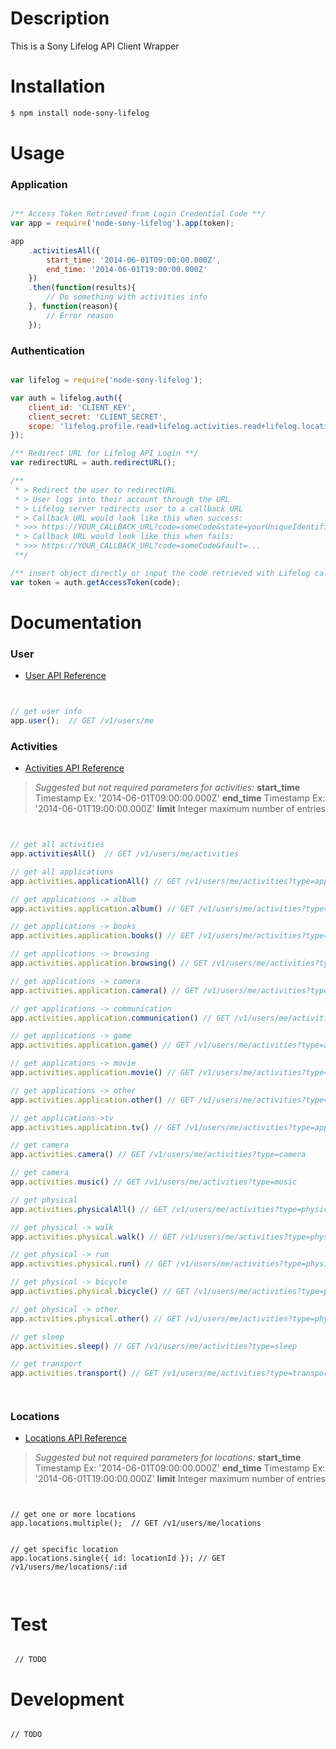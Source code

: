 

# Description
This is a Sony Lifelog API Client Wrapper

# Installation
```sh
$ npm install node-sony-lifelog
```

# Usage

### Application

```javascript

/** Access Token Retrieved from Login Credential Code **/
var app = require('node-sony-lifelog').app(token);

app
    .activitiesAll({
        start_time: '2014-06-01T09:00:00.000Z',
        end_time: '2014-06-01T19:00:00.000Z'
    })
    .then(function(results){
        // Do something with activities info
    }, function(reason){
        // Error reason
    });

```

### Authentication

```javascript

var lifelog = require('node-sony-lifelog');

var auth = lifelog.auth({
    client_id: 'CLIENT_KEY',
    client_secret: 'CLIENT_SECRET',
    scope: 'lifelog.profile.read+lifelog.activities.read+lifelog.locations.read'
});

/** Redirect URL for Lifelog API Login **/
var redirectURL = auth.redirectURL();

/**
 * > Redirect the user to redirectURL
 * > User logs into their account through the URL
 * > Lifelog server redirects user to a callback URL
 * > Callback URL would look like this when success:
 * >>> https://YOUR_CALLBACK_URL?code=someCode&state=yourUniqueIdentifier&scope=scopeFromAbove
 * > Callback URL would look like this when fails:
 * >>> https://YOUR_CALLBACK_URL?code=someCode&fault=...
 **/

/** insert object directly or input the code retrieved with Lifelog callback **/
var token = auth.getAccessToken(code);

```

# Documentation


### User
* [User API Reference]

```javascript


// get user info
app.user();  // GET /v1/users/me


```

### Activities
* [Activities API Reference]


> *Suggested but not required parameters for activities:*
> **start_time** Timestamp Ex: '2014-06-01T09:00:00.000Z'
> **end_time** Timestamp Ex: '2014-06-01T19:00:00.000Z'
> **limit** Integer maximum number of entries

```javascript


// get all activities
app.activitiesAll()  // GET /v1/users/me/activities

// get all applications
app.activities.applicationAll() // GET /v1/users/me/activities?type=application

// get applications -> album
app.activities.application.album() // GET /v1/users/me/activities?type=application:album

// get applications -> books
app.activities.application.books() // GET /v1/users/me/activities?type=application:books

// get applications -> browsing
app.activities.application.browsing() // GET /v1/users/me/activities?type=application:browsing

// get applications -> camera
app.activities.application.camera() // GET /v1/users/me/activities?type=application:camera

// get applications -> communication
app.activities.application.communication() // GET /v1/users/me/activities?type=application:communication

// get applications -> game
app.activities.application.game() // GET /v1/users/me/activities?type=application:game

// get applications -> movie
app.activities.application.movie() // GET /v1/users/me/activities?type=application:movie

// get applications -> other
app.activities.application.other() // GET /v1/users/me/activities?type=application:other

// get applications->tv
app.activities.application.tv() // GET /v1/users/me/activities?type=application:tv

// get camera
app.activities.camera() // GET /v1/users/me/activities?type=camera

// get camera
app.activities.music() // GET /v1/users/me/activities?type=music

// get physical
app.activities.physicalAll() // GET /v1/users/me/activities?type=physical

// get physical -> walk
app.activities.physical.walk() // GET /v1/users/me/activities?type=physical:walk

// get physical -> run
app.activities.physical.run() // GET /v1/users/me/activities?type=physical:run

// get physical -> bicycle
app.activities.physical.bicycle() // GET /v1/users/me/activities?type=physical:bicycle

// get physical -> other
app.activities.physical.other() // GET /v1/users/me/activities?type=physical:other

// get sleep
app.activities.sleep() // GET /v1/users/me/activities?type=sleep

// get transport
app.activities.transport() // GET /v1/users/me/activities?type=transport




```


### Locations
* [Locations API Reference]


> *Suggested but not required parameters for locations:*
> **start_time** Timestamp Ex: '2014-06-01T09:00:00.000Z'
> **end_time** Timestamp Ex: '2014-06-01T19:00:00.000Z'
> **limit** Integer maximum number of entries



```


// get one or more locations
app.locations.multiple();  // GET /v1/users/me/locations


// get specific location
app.locations.single({ id: locationId }); // GET /v1/users/me/locations/:id



```


# Test

```

 // TODO

```

# Development

```

// TODO

```

[User API Reference]:https://developer.sony.com/develop/services/lifelog-api/endpoints/user-profile/
[Activities API Reference]:https://developer.sony.com/develop/services/lifelog-api/endpoints/activities/
[Locations API Reference]:https://developer.sony.com/develop/services/lifelog-api/endpoints/locations/
